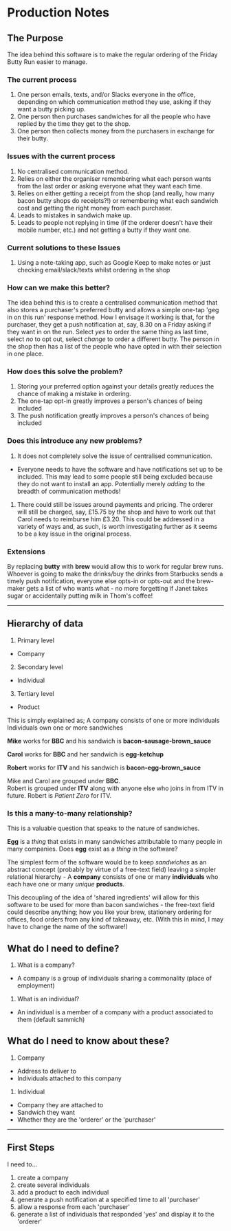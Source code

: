 # Production Notes

## The Purpose
The idea behind this software is to make the regular ordering of the Friday Butty Run easier to manage.

### The current process
1. One person emails, texts, and/or Slacks everyone in the office, depending on which communication method they use, asking if they want a butty picking up.
1. One person then purchases sandwiches for all the people who have replied by the time they get to the shop.
1. One person then collects money from the purchasers in exchange for their butty.

### Issues with the current process
1. No centralised communication method.
1. Relies on either the organiser remembering what each person wants from the last order or asking everyone what they want each time.
1. Relies on either getting a receipt from the shop (and really, how many bacon butty shops do receipts?!) or remembering what each sandwich cost and getting the right money from each purchaser.
1. Leads to mistakes in sandwich make up.
1. Leads to people not replying in time (if the orderer doesn't have their mobile number, etc.) and not getting a butty if they want one.

### Current solutions to these Issues
1. Using a note-taking app, such as Google Keep to make notes or just checking email/slack/texts whilst ordering in the shop

### How can we make this better?
The idea behind this is to create a centralised communication method that also stores a purchaser's preferred butty and allows a simple one-tap 'geg in on this run' response method. How I envisage it working is that, for the purchaser, they get a push notification at, say, 8.30 on a Friday asking if they want in on the run. Select _yes_ to order the same thing as last time, select _no_ to opt out, select _change_ to order a different butty. The person in the shop then has a list of the people who have opted in with their selection in one place.

### How does this solve the problem?
1. Storing your preferred option against your details greatly reduces the chance of making a mistake in ordering.
1. The one-tap opt-in greatly improves a person's chances of being included
1. The push notification greatly improves a person's chances of being included

### Does this introduce any new problems?
1. It does not completely solve the issue of centralised communication.
  - Everyone needs to have the software and have notifications set up to be included. This may lead to some people still being excluded because they do not want to install an app. Potentially merely _adding_ to the breadth of communication methods!
1. There could still be issues around payments and pricing. The orderer will still be charged, say, £15.75 by the shop and have to work out that Carol needs to reimburse him £3.20. This could be addressed in a variety of ways and, as such, is worth investigating further as it seems to be a key issue in the original process.

### Extensions
By replacing __butty__ with __brew__ would allow this to work for regular brew runs. Whoever is going to make the drinks/buy the drinks from Starbucks sends a timely push notification, everyone else opts-in or opts-out and the brew-maker gets a list of who wants what - no more forgetting if Janet takes sugar or accidentally putting milk in Thom's coffee!

______

## Hierarchy of data

1. Primary level
  - Company
2. Secondary level
  - Individual
3. Tertiary level
  - Product

This is simply explained as;
A company consists of one or more individuals
Individuals own one or more sandwiches

__Mike__ works for __BBC__ and his sandwich is __bacon-sausage-brown_sauce__

__Carol__ works for __BBC__ and her sandwich is __egg-ketchup__

__Robert__ works for __ITV__ and his sandwich is __bacon-egg-brown_sauce__

Mike and Carol are grouped under __BBC__.  
Robert is grouped under __ITV__ along with anyone else who joins in from ITV in future. Robert is _Patient Zero_ for ITV.

### Is this a many-to-many relationship?
This is a valuable question that speaks to the nature of sandwiches.

__Egg__ is a _thing_ that exists in many sandwiches attributable to many people in many companies. Does __egg__ exist as a _thing_ in the software?

The simplest form of the software would be to keep _sandwiches_ as an abstract concept (probably by virtue of a free-text field) leaving a simpler relational hierarchy - A __company__ consists of one or many __individuals__ who each have one or many _unique_ __products__.

This decoupling of the idea of 'shared ingredients' will allow for this software to be used for more than bacon sandwiches - the free-text field could describe anything; how you like your brew, stationery ordering for offices, food orders from any kind of takeaway, etc. (With this in mind, I may have to change the name of the software!)

## What do I need to define?

1. What is a company?
  - A company is a group of individuals sharing a commonality (place of employment)
1. What is an individual?
  - An individual is a member of a company with a product associated to them (default sammich)

## What do I need to know about these?
1. Company
 - Address to deliver to
 - Individuals attached to this company
1. Individual
 - Company they are attached to
 - Sandwich they want
 - Whether they are the 'orderer' or the 'purchaser'

______

## First Steps
I need to...
1. create a company
1. create several individuals
1. add a product to each individual
1. generate a push notification at a specified time to all 'purchaser'
1. allow a response from each 'purchaser'
1. generate a list of individuals that responded 'yes' and display it to the 'orderer'
